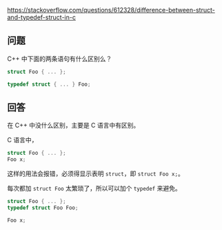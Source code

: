 <https://stackoverflow.com/questions/612328/difference-between-struct-and-typedef-struct-in-c>

## 问题

C++ 中下面的两条语句有什么区别么？

```c++
struct Foo { ... };

typedef struct { ... } Foo;
```

## 回答

在 C++ 中没什么区别，主要是 C 语言中有区别。

C 语言中，

```c
struct Foo { ... };
Foo x;
```

这样的用法会报错，必须得显示表明 `struct`，即 `struct Foo x;`。

每次都加 `struct Foo` 太繁琐了，所以可以加个 `typedef` 来避免。

```c
struct Foo { ... };
typedef struct Foo Foo;

Foo x;
```
